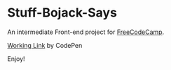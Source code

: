 # Stuff-Bojack-Says
An intermediate Front-end project for [FreeCodeCamp](https://www.freecodecamp.org/challenges/build-a-random-quote-machine).

[Working Link](https://codepen.io/thisiswhale/full/goZaJK) by CodePen

Enjoy!
